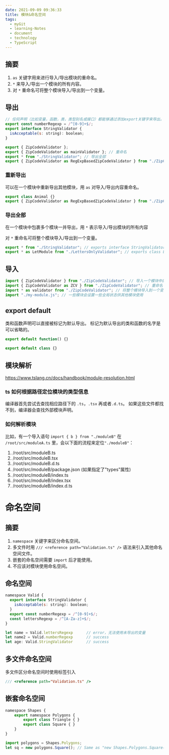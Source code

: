 ```yaml
---
date: 2021-09-09 09:36:33
title: 模块&命名空间
tags:
  - myGit
  - learning-Notes
  - document
  - technology
  - TypeScript
---
```


## 摘要

1. `as` 关键字用来进行导入/导出模块的重命名。
2. `*` 来导入/导出一个模块的所有内容。
3. 对 `*` 重命名可将整个模块导入/导出到一个变量。

## 导出

```js
// 任何声明（比如变量，函数，类，类型别名或接口）都能够通过添加export关键字来导出。
export const numberRegexp = /^[0-9]+$/;
export interface StringValidator {
  isAcceptable(s: string): boolean;
}

export { ZipCodeValidator };
export { ZipCodeValidator as mainValidator }; // 重命名
export * from "./StringValidator"; // 导出全部
export { ZipCodeValidator as RegExpBasedZipCodeValidator } from "./ZipCodeValidator"; // 重新导出其他模块并重命名
```

### 重新导出

可以在一个模块中重新导出其他模块，用 `as` 对导入/导出内容重命名。

```js
export class Animal {}
export { ZipCodeValidator as RegExpBasedZipCodeValidator } from "./ZipCodeValidator";
```

### 导出全部

在一个模块中包裹多个模块一并导出，用 `*` 表示导入/导出模块的所有内容

对 `*` 重命名可将整个模块导入/导出到一个变量。

```js
export * from "./StringValidator"; // exports interface StringValidator
export * as LetModule from "./LettersOnlyValidator"; // exports class LettersOnlyValidator
```

## 导入

```js
import { ZipCodeValidator } from "./ZipCodeValidator"; // 导入一个模块中的某个内容
import { ZipCodeValidator as ZCV } from "./ZipCodeValidator"; // 重命名
import * as validator from "./ZipCodeValidator"; // 将整个模块导入到一个变量，并通过它来访问模块的导出部分
import "./my-module.js"; // 一些模块会设置一些全局状态供其他模块使用
```

## export default

类和函数声明可以直接被标记为默认导出。 标记为默认导出的类和函数的名字是可以省略的。

```js
export default function() {}

export default class {}
```

## 模块解析

https://www.tslang.cn/docs/handbook/module-resolution.html

### ts 如何根据路径定位模块的类型信息

编译器首先尝试去查找相应路径下的 `.ts`，`.tsx` 再或者`.d.ts`。 如果这些文件都找不到，编译器会查找外部模块声明。

### 如何解析模块

比如，有一个导入语句 `import { b } from "./moduleB"` 在 `/root/src/moduleA.ts` 里，会以下面的流程来定位`"./moduleB"`：

1. /root/src/moduleB.ts
2. /root/src/moduleB.tsx
3. /root/src/moduleB.d.ts
4. /root/src/moduleB/package.json (如果指定了"types"属性)
5. /root/src/moduleB/index.ts
6. /root/src/moduleB/index.tsx
7. /root/src/moduleB/index.d.ts

# 命名空间

## 摘要

1. `namespace` 关键字来区分命名空间。
2. 多文件时用 `/// <reference path="Validation.ts" />` 语法来引入其他命名空间文件。
3. 嵌套的命名空间需要 `import` 后才能使用。
4. 不应该对模块使用命名空间。

## 命名空间

```js
namespace Valid {
  export interface StringValidator {
    isAcceptable(s: string): boolean;
  }
  export const numberRegexp = /^[0-9]+$/;
  const lettersRegexp = /^[A-Za-z]+$/;
}

let name = Valid.lettersRegexp      // error，无法使用未导出的变量
let name2 = Valid.numberRegexp      // success
let age: Valid.StringValidator      // success
```

## 多文件命名空间

多文件区分命名空间时使用标签引入

```js
/// <reference path="Validation.ts" />
```

## 嵌套命名空间

```js
namespace Shapes {
    export namespace Polygons {
        export class Triangle { }
        export class Square { }
    }
}

import polygons = Shapes.Polygons;
let sq = new polygons.Square(); // Same as "new Shapes.Polygons.Square()"
```
